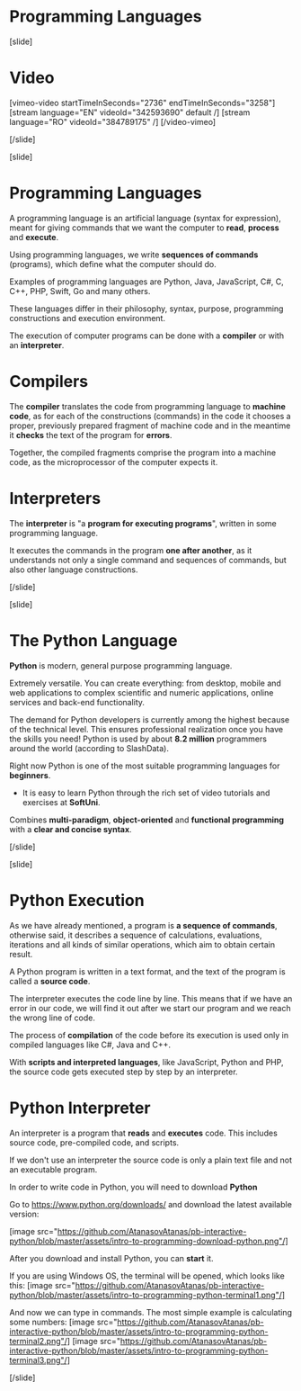 # Programming Languages

[slide]
# Video

[vimeo-video startTimeInSeconds="2736" endTimeInSeconds="3258"]
[stream language="EN" videoId="342593690" default /]
[stream language="RO" videoId="384789175"  /]
[/video-vimeo]

[/slide]

[slide]
# Programming Languages
A programming language is an artificial language (syntax for expression), meant for giving commands that we want the computer to **read**, **process** and **execute**.

Using programming languages, we write **sequences of commands** (programs), which define what the computer should do. 

Examples of programming languages are Python, Java, JavaScript, C#, C, C++, PHP, Swift, Go and many others. 

These languages differ in their philosophy, syntax, purpose, programming constructions and execution environment. 

The execution of computer programs can be done with a **compiler** or with an **interpreter**.

# Compilers
The **compiler** translates the code from programming language to **machine code**, as for each of the constructions (commands) in the code it chooses a proper, previously prepared fragment of machine code and in the meantime it **checks** the text of the program for **errors**. 

Together, the compiled fragments comprise the program into a machine code, as the microprocessor of the computer expects it.

# Interpreters
The **interpreter** is "a **program for executing programs**", written in some programming language. 

It executes the commands in the program **one after another**, as it understands not only a single command and sequences of commands, but also other language constructions.

[/slide]

[slide]
# The Python Language
**Python** is modern, general purpose programming language. 

Extremely versatile. You can create everything: from desktop, mobile and web applications to complex scientific and numeric applications, online services and back-end functionality. 

The demand for Python developers is currently among the highest because of the technical level. This ensures professional realization once you have the skills you need! Python is used by about **8.2 million** programmers around the world (according to SlashData). 

Right now Python is one of the most suitable programming languages for **beginners**. 
* It is easy to learn Python through the rich set of video tutorials and exercises at **SoftUni**. 

Combines **multi-paradigm**, **object-oriented** and **functional programming** with a **clear and concise syntax**. 

[/slide]

[slide]
# Python Execution
As we have already mentioned, a program is **a sequence of commands**, otherwise said, it describes a sequence of calculations, evaluations, iterations and all kinds of similar operations, which aim to obtain certain result.

A Python program is written in a text format, and the text of the program is called a **source code**. 

The interpreter executes the code line by line. This means that if we have an error in our code, we will find it out after we start our program and we reach the wrong line of code.

The process of **compilation** of the code before its execution is used only in compiled languages like C#, Java and C++. 

With **scripts and interpreted languages**, like JavaScript, Python and PHP, the source code gets executed step by step by an interpreter.

# Python Interpreter
An interpreter is a program that **reads** and **executes** code. This includes source code, pre-compiled code, and scripts.

If we don't use an interpreter the source code is only a plain text file and not an executable program. 

In order to write code in Python, you will need to download **Python**

Go to https://www.python.org/downloads/ and download the latest available version:

[image src="https://github.com/AtanasovAtanas/pb-interactive-python/blob/master/assets/intro-to-programming-download-python.png"/]

After you download and install Python, you can **start** it.

If you are using Windows OS, the terminal will be opened, which looks like this:
[image src="https://github.com/AtanasovAtanas/pb-interactive-python/blob/master/assets/intro-to-programming-python-terminal1.png"/]

And now we can type in commands. The most simple example is calculating some numbers:
[image src="https://github.com/AtanasovAtanas/pb-interactive-python/blob/master/assets/intro-to-programming-python-terminal2.png"/]
[image src="https://github.com/AtanasovAtanas/pb-interactive-python/blob/master/assets/intro-to-programming-python-terminal3.png"/]

[/slide]


